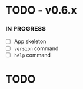 # TODO - v0.6.x

### IN PROGRESS

- [ ] App skeleton
- [ ] `version` command
- [ ] `help` command

# TODO

